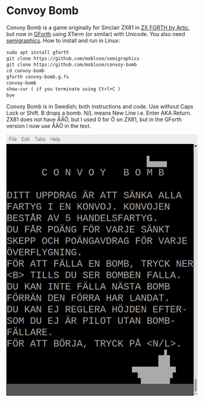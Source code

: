 # Convoy Bomb
Convoy Bomb is a game originally for Sinclair ZX81 in [ZX FORTH by Artic](http://www.zx81stuff.org.uk/zx81/tape/ZXForth),
but now in [GForth](https://gforth.org/) using XTerm (or similar) with Unicode. 
You also need
[semigraphics](https://github.com/mobluse/semigraphics). How to install and run in Linux:

    sudo apt install gforth
    git clone https://github.com/mobluse/semigraphics
    git clone https://github.com/mobluse/convoy-bomb
    cd convoy-bomb
    gforth convoy-bomb.g.fs
    convoy-bomb
    show-cur ( if you terminate using Ctrl+C )
    bye

Convoy Bomb is in Swedish; both instructions and code. Use without Caps Lock or Shift.
B drops a bomb. N/L means New Line i.e. Enter AKA Return. ZX81 does not have ÅÄÖ, but I used 0 for Ö on ZX81,
but in the GForth version I now use ÅÄÖ in the text.

![Convoy Bomb](2023-08-07-062013_623x847_scrot.png)
